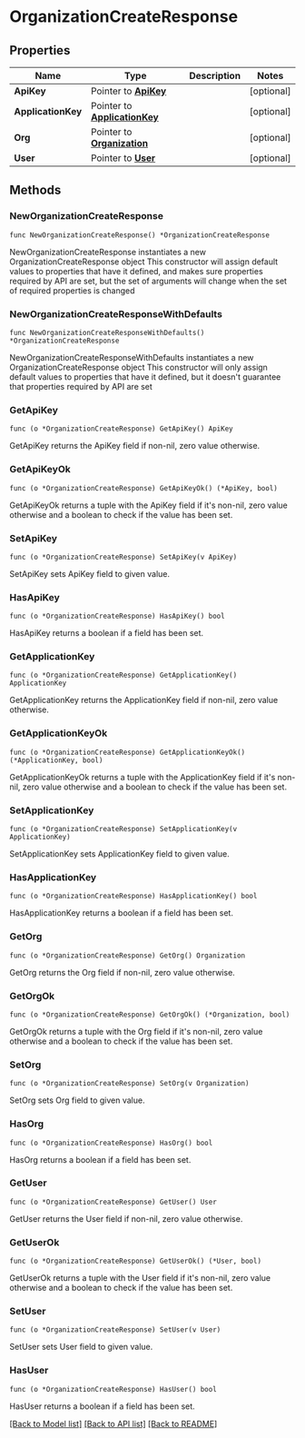 # OrganizationCreateResponse

## Properties

Name | Type | Description | Notes
---- | ---- | ----------- | ------
**ApiKey** | Pointer to [**ApiKey**](ApiKey.md) |  | [optional] 
**ApplicationKey** | Pointer to [**ApplicationKey**](ApplicationKey.md) |  | [optional] 
**Org** | Pointer to [**Organization**](Organization.md) |  | [optional] 
**User** | Pointer to [**User**](User.md) |  | [optional] 

## Methods

### NewOrganizationCreateResponse

`func NewOrganizationCreateResponse() *OrganizationCreateResponse`

NewOrganizationCreateResponse instantiates a new OrganizationCreateResponse object
This constructor will assign default values to properties that have it defined,
and makes sure properties required by API are set, but the set of arguments
will change when the set of required properties is changed

### NewOrganizationCreateResponseWithDefaults

`func NewOrganizationCreateResponseWithDefaults() *OrganizationCreateResponse`

NewOrganizationCreateResponseWithDefaults instantiates a new OrganizationCreateResponse object
This constructor will only assign default values to properties that have it defined,
but it doesn't guarantee that properties required by API are set

### GetApiKey

`func (o *OrganizationCreateResponse) GetApiKey() ApiKey`

GetApiKey returns the ApiKey field if non-nil, zero value otherwise.

### GetApiKeyOk

`func (o *OrganizationCreateResponse) GetApiKeyOk() (*ApiKey, bool)`

GetApiKeyOk returns a tuple with the ApiKey field if it's non-nil, zero value otherwise
and a boolean to check if the value has been set.

### SetApiKey

`func (o *OrganizationCreateResponse) SetApiKey(v ApiKey)`

SetApiKey sets ApiKey field to given value.

### HasApiKey

`func (o *OrganizationCreateResponse) HasApiKey() bool`

HasApiKey returns a boolean if a field has been set.

### GetApplicationKey

`func (o *OrganizationCreateResponse) GetApplicationKey() ApplicationKey`

GetApplicationKey returns the ApplicationKey field if non-nil, zero value otherwise.

### GetApplicationKeyOk

`func (o *OrganizationCreateResponse) GetApplicationKeyOk() (*ApplicationKey, bool)`

GetApplicationKeyOk returns a tuple with the ApplicationKey field if it's non-nil, zero value otherwise
and a boolean to check if the value has been set.

### SetApplicationKey

`func (o *OrganizationCreateResponse) SetApplicationKey(v ApplicationKey)`

SetApplicationKey sets ApplicationKey field to given value.

### HasApplicationKey

`func (o *OrganizationCreateResponse) HasApplicationKey() bool`

HasApplicationKey returns a boolean if a field has been set.

### GetOrg

`func (o *OrganizationCreateResponse) GetOrg() Organization`

GetOrg returns the Org field if non-nil, zero value otherwise.

### GetOrgOk

`func (o *OrganizationCreateResponse) GetOrgOk() (*Organization, bool)`

GetOrgOk returns a tuple with the Org field if it's non-nil, zero value otherwise
and a boolean to check if the value has been set.

### SetOrg

`func (o *OrganizationCreateResponse) SetOrg(v Organization)`

SetOrg sets Org field to given value.

### HasOrg

`func (o *OrganizationCreateResponse) HasOrg() bool`

HasOrg returns a boolean if a field has been set.

### GetUser

`func (o *OrganizationCreateResponse) GetUser() User`

GetUser returns the User field if non-nil, zero value otherwise.

### GetUserOk

`func (o *OrganizationCreateResponse) GetUserOk() (*User, bool)`

GetUserOk returns a tuple with the User field if it's non-nil, zero value otherwise
and a boolean to check if the value has been set.

### SetUser

`func (o *OrganizationCreateResponse) SetUser(v User)`

SetUser sets User field to given value.

### HasUser

`func (o *OrganizationCreateResponse) HasUser() bool`

HasUser returns a boolean if a field has been set.


[[Back to Model list]](../README.md#documentation-for-models) [[Back to API list]](../README.md#documentation-for-api-endpoints) [[Back to README]](../README.md)


